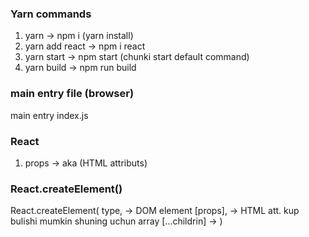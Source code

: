 ### Yarn commands

1. yarn -> npm i (yarn install)
2. yarn add react -> npm i react
3. yarn start -> npm start (chunki start default command)
4. yarn build -> npm run build

### main entry file (browser)

main entry index.js

### React

1. props -> aka (HTML attributs)

### React.createElement()

React.createElement(
type, -> DOM element
[props], -> HTML att. kup bulishi mumkin shuning uchun array
[...childrin] ->
)

